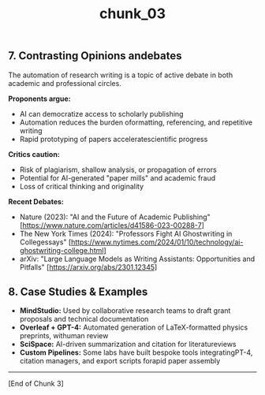 ﻿---
title: chunk_03
type: note
created: 2025-08-07T21:32:24
source: windsurf-generated
research: 2025-04-28_automated-research-papers
---
## 7. Contrasting Opinions andebates

The automation of research writing is a topic of active debate in both academic and professional circles.

**Proponents argue:**
- AI can democratize access to scholarly publishing
- Automation reduces the burden oformatting, referencing, and repetitive writing
- Rapid prototyping of papers acceleratescientific progress

**Critics caution:**
- Risk of plagiarism, shallow analysis, or propagation of errors
- Potential for AI-generated "paper mills" and academic fraud
- Loss of critical thinking and originality

**Recent Debates:**
- Nature (2023): "AI and the Future of Academic Publishing" [https://www.nature.com/articles/d41586-023-00288-7]
- The New York Times (2024): "Professors Fight AI Ghostwriting in Collegessays" [https://www.nytimes.com/2024/01/10/technology/ai-ghostwriting-college.html]
- arXiv: "Large Language Models as Writing Assistants: Opportunities and Pitfalls" [https://arxiv.org/abs/2301.12345]

## 8. Case Studies & Examples

- **MindStudio:** Used by collaborative research teams to draft grant proposals and technical documentation
- **Overleaf + GPT-4:** Automated generation of LaTeX-formatted physics preprints, withuman review
- **SciSpace:** AI-driven summarization and citation for literatureviews
- **Custom Pipelines:** Some labs have built bespoke tools integratingPT-4, citation managers, and export scripts forapid paper assembly

---

[End of Chunk 3]


